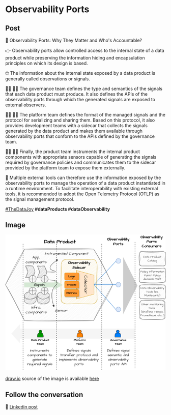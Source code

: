 # Observability Ports

## Post

🤔 Observability Ports: Why They Matter and Who's Accountable?

👉 Observability ports allow controlled access to the internal state of a data product while preserving the information hiding and encapsulation principles on which its design is based.

🤓 The information about the internal state exposed by a data product is generally called observations or signals.

👨‍⚖️ 👩‍⚖️ The governance team defines the type and semantics of the signals that each data product must produce. It also defines the APIs of the observability ports through which the generated signals are exposed to external observers.

👷‍♂️ 👷‍♀️ The platform team defines the format of the managed signals and the protocol for serializing and sharing them. Based on this protocol, it also provides development teams with a sidecar that collects the signals generated by the data product and makes them available through observability ports that conform to the APIs defined by the governance team.

👨‍🔧 👩‍🔧 Finally, the product team instruments the internal product components with appropriate sensors capable of generating the signals required by governance policies and communicates them to the sidecar provided by the platform team to expose them externally.

🤚 Multiple external tools can therefore use the information exposed by the observability ports to manage the operation of a data product instantiated in a runtime environment. To facilitate interoperability with existing external tools, it is recommended to adopt the Open Telemetry Protocol (OTLP) as the signal management protocol.


[#TheDataJoy](https://www.linkedin.com/feed/hashtag/?keywords=thedatajoy) **#dataProducts #dataObservability**

## Image

![2024-P019-composability.png](/images/2024/2024-P036-observability-ports.png)

[draw.io](https://app.diagrams.net/) source of the image is available [here](/images/2024/2024.drawio) 

## Follow the conversation

🔵 [Linkedin post](https://www.linkedin.com/posts/andreagioia_thedatajoy-dataproducts-dataobservability-activity-7214983874559299584-t0U8)
